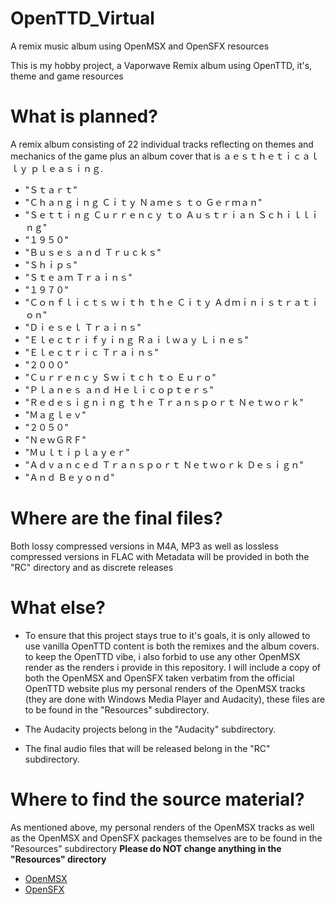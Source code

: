 # OpenTTD_Virtual
A remix music album using OpenMSX and OpenSFX resources

This is my hobby project, a Vaporwave Remix album using OpenTTD, it's, theme and game resources

# What is planned?

A remix album consisting of 22 individual tracks reflecting on themes and mechanics of the game plus an album cover that is ａｅｓｔｈｅｔｉｃａｌｌｙ ｐｌｅａｓｉｎｇ.
- "Ｓｔａｒｔ"
- "Ｃｈａｎｇｉｎｇ Ｃｉｔｙ Ｎａｍｅｓ ｔｏ Ｇｅｒｍａｎ"
- "Ｓｅｔｔｉｎｇ Ｃｕｒｒｅｎｃｙ ｔｏ Ａｕｓｔｒｉａｎ Ｓｃｈｉｌｌｉｎｇ"
- "１９５０"
- "Ｂｕｓｅｓ ａｎｄ Ｔｒｕｃｋｓ"
- "Ｓｈｉｐｓ"
- "Ｓｔｅａｍ Ｔｒａｉｎｓ"
- "１９７０"
- "Ｃｏｎｆｌｉｃｔｓ ｗｉｔｈ ｔｈｅ Ｃｉｔｙ Ａｄｍｉｎｉｓｔｒａｔｉｏｎ"
- "Ｄｉｅｓｅｌ Ｔｒａｉｎｓ"
- "Ｅｌｅｃｔｒｉｆｙｉｎｇ Ｒａｉｌｗａｙ Ｌｉｎｅｓ"
- "Ｅｌｅｃｔｒｉｃ Ｔｒａｉｎｓ"
- "２０００"
- "Ｃｕｒｒｅｎｃｙ Ｓｗｉｔｃｈ ｔｏ Ｅｕｒｏ"
- "Ｐｌａｎｅｓ ａｎｄ Ｈｅｌｉｃｏｐｔｅｒｓ"
- "Ｒｅｄｅｓｉｇｎｉｎｇ ｔｈｅ Ｔｒａｎｓｐｏｒｔ Ｎｅｔｗｏｒｋ"
- "Ｍａｇｌｅｖ"
- "２０５０"
- "ＮｅｗＧＲＦ"
- "Ｍｕｌｔｉｐｌａｙｅｒ"
- "Ａｄｖａｎｃｅｄ Ｔｒａｎｓｐｏｒｔ Ｎｅｔｗｏｒｋ Ｄｅｓｉｇｎ"
- "Ａｎｄ Ｂｅｙｏｎｄ"

# Where are the final files?

Both lossy compressed versions in M4A, MP3 as well as lossless compressed versions in FLAC with Metadata will be provided in both the "RC" directory and as discrete releases

# What else?

- To ensure that this project stays true to it's goals, it is only allowed to use vanilla OpenTTD content is both the remixes and the album covers. to keep the OpenTTD vibe, i also forbid to use any other OpenMSX render as the renders i provide in this repository. I will include a copy of both the OpenMSX and OpenSFX taken verbatim from the official OpenTTD website plus my personal renders of the OpenMSX tracks (they are done with Windows Media Player and Audacity), these files are to be found in the "Resources" subdirectory.

- The Audacity projects belong in the "Audacity" subdirectory.
- The final audio files that will be released belong in the "RC" subdirectory.

# Where to find the source material?

As mentioned above, my personal renders of the OpenMSX tracks as well as the OpenMSX and OpenSFX packages themselves are to be found in the "Resources" subdirectory
**Please do NOT change anything in the "Resources" directory**

- [OpenMSX](https://www.openttd.org/downloads/openmsx-releases/latest.html)
- [OpenSFX](https://www.openttd.org/downloads/opensfx-releases/latest.html)
